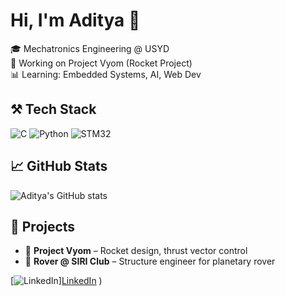 # Hi, I'm Aditya 👋

🎓 Mechatronics Engineering @ USYD  
🚀 Working on Project Vyom (Rocket Project)  
📊 Learning: Embedded Systems, AI, Web Dev

## ⚒️ Tech Stack
![C](https://img.shields.io/badge/C-%2300599C.svg?&style=flat&logo=c&logoColor=white)
![Python](https://img.shields.io/badge/Python-3670A0?style=flat&logo=python&logoColor=ffdd54)
![STM32](https://img.shields.io/badge/STM32-03234B?style=flat&logo=stmicroelectronics&logoColor=white)

## 📈 GitHub Stats
![Aditya's GitHub stats](https://github-readme-stats.vercel.app/api?username=adityasolanki&show_icons=true&theme=tokyonight)

## 🔭 Projects
- 🚀 **Project Vyom** – Rocket design, thrust vector control
- 🤖 **Rover @ SIRI Club** – Structure engineer for planetary rover

[![LinkedIn](https://img.shields.io/badge/-LinkedIn-blue?style=flat&logo=Linkedin&logoColor=white)][LinkedIn](https://www.linkedin.com/in/adityasolanki24)
)

<!--
**adityasolanki24/adityasolanki24** is a ✨ _special_ ✨ repository because its `README.md` (this file) appears on your GitHub profile.

Here are some ideas to get you started:

- 🔭 I’m currently working on ...
- 🌱 I’m currently learning ...
- 👯 I’m looking to collaborate on ...
- 🤔 I’m looking for help with ...
- 💬 Ask me about ...
- 📫 How to reach me: ...
- 😄 Pronouns: ...
- ⚡ Fun fact: ...
-->
